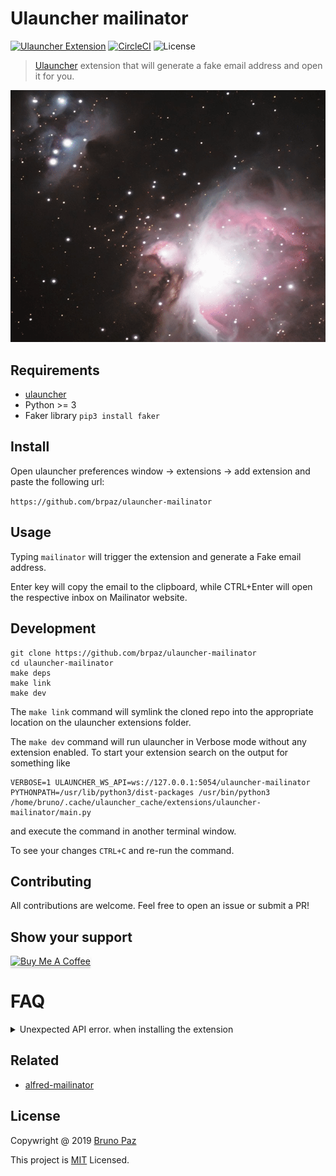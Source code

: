 # Ulauncher mailinator

[![Ulauncher Extension](https://img.shields.io/badge/Ulauncher-Extension-green.svg?style=for-the-badge)](https://ext.ulauncher.io/-/github-brpaz-ulauncher-mailinator)
[![CircleCI](https://img.shields.io/circleci/build/github/brpaz/ulauncher-mailinator.svg?style=for-the-badge)](https://circleci.com/gh/brpaz/ulauncher-mailinator)
![License](https://img.shields.io/github/license/brpaz/ulauncher-mailinator.svg?style=for-the-badge)

> [Ulauncher](https://ulauncher.io/) extension that will generate a fake email address and open it for you.

![demo](demo.gif)

## Requirements

* [ulauncher](https://ulauncher.io/)
* Python >= 3
* Faker library ```pip3 install faker```

## Install

Open ulauncher preferences window -> extensions -> add extension and paste the following url:

```https://github.com/brpaz/ulauncher-mailinator```

## Usage

Typing ```mailinator``` will trigger the extension and generate a Fake email address.

Enter key will copy the email to the clipboard, while CTRL+Enter will open the respective inbox on Mailinator website.

## Development

```
git clone https://github.com/brpaz/ulauncher-mailinator
cd ulauncher-mailinator
make deps
make link
make dev
```

The `make link` command will symlink the cloned repo into the appropriate location on the ulauncher extensions folder.

The `make dev` command will run ulauncher in Verbose mode without any extension enabled. To start your extension search on the output for something like 

``` 
VERBOSE=1 ULAUNCHER_WS_API=ws://127.0.0.1:5054/ulauncher-mailinator PYTHONPATH=/usr/lib/python3/dist-packages /usr/bin/python3 /home/bruno/.cache/ulauncher_cache/extensions/ulauncher-mailinator/main.py
``` 

and execute the command in another terminal window.

To see your changes `CTRL+C` and re-run the command.

## Contributing

All contributions are welcome. Feel free to open an issue or submit a PR!

## Show your support

<a href="https://www.buymeacoffee.com/Z1Bu6asGV" target="_blank"><img src="https://www.buymeacoffee.com/assets/img/custom_images/orange_img.png" alt="Buy Me A Coffee" style="height: 41px !important;width: 174px !important;box-shadow: 0px 3px 2px 0px rgba(190, 190, 190, 0.5) !important;-webkit-box-shadow: 0px 3px 2px 0px rgba(190, 190, 190, 0.5) !important;" ></a>

# FAQ

<details><summary>Unexpected API error. when installing the extension</summary>
<p>
This error usually means that you have a missing Python dependency, necessary for the extension to run.
Please check the "requirements.txt" file and install the specified libraries with pip3.
</p>
</details>

## Related

* [alfred-mailinator](https://github.com/AssafShalin/alfred-mailinator)

## License 

Copywright @ 2019 [Bruno Paz](https://github.com/brpaz)

This project is [MIT](LLICENSE) Licensed.

